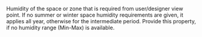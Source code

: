 Humidity of the space or zone that is required from user/designer view point. If no summer or winter space humidity requirements are given, it applies all year, otherwise for the intermediate period. Provide this property, if no humidity range (Min-Max) is available.
